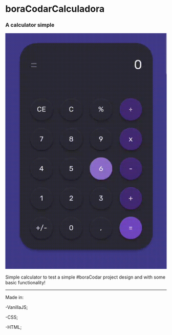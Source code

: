 
# boraCodarCalculadora
<h3>A calculator simple</h3>

![GIF](https://github.com/Bran00/boraCodarCalculadora/blob/main/assets/calculator-_1_.gif )

<p> Simple calculator to test a simple #boraCodar project design and with some basic functionality!</p>

----------------------------------------------------------------------------------------------------
Made in:

-VanillaJS;

-CSS;

-HTML;
